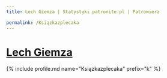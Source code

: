 ```yaml
---
title: Lech Giemza | Statystyki patronite.pl | Patromierz

permalink: /Ksiązkazplecaka
---
```


# [Lech Giemza](https://patronite.pl/Ksiązkazplecaka)

{% include profile.md name="Ksiązkazplecaka" prefix="k" %}
